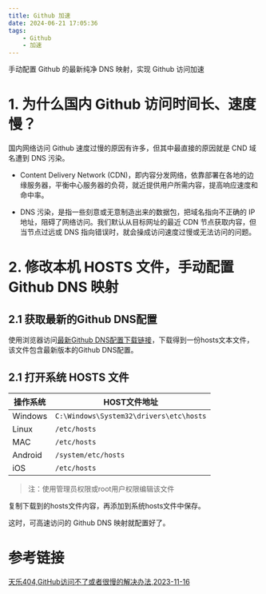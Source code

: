 ```yaml
---
title: Github 加速
date: 2024-06-21 17:05:36
tags:
    - Github
    - 加速
---
```


手动配置 Github 的最新纯净 DNS 映射，实现 Github 访问加速

<!-- more -->

# 1. 为什么国内 Github 访问时间长、速度慢？

国内网络访问 Github 速度过慢的原因有许多，但其中最直接的原因就是 CND 域名遭到 DNS 污染。

- Content Delivery Network (CDN)，即内容分发网络，依靠部署在各地的边缘服务器，平衡中心服务器的负荷，就近提供用户所需内容，提高响应速度和命中率。

- DNS 污染，是指一些刻意或无意制造出来的数据包，把域名指向不正确的 IP 地址，阻碍了网络访问。我们默认从目标网址的最近 CDN 节点获取内容，但当节点过远或 DNS 指向错误时，就会操成访问速度过慢或无法访问的问题。

# 2. 修改本机 HOSTS 文件，手动配置 Github DNS 映射

## 2.1 获取最新的Github DNS配置

使用浏览器访问[最新Github DNS配置下载链接](https://raw.hellogithub.com/hosts)，下载得到一份hosts文本文件，该文件包含最新版本的Github DNS配置。

## 2.1 打开系统 HOSTS 文件

| 操作系统 | HOST文件地址 |
| --- | --- |
| Windows | `C:\Windows\System32\drivers\etc\hosts` |
| Linux | `/etc/hosts` |
| MAC | `/etc/hosts` |
| Android | `/system/etc/hosts` |
| iOS | `/etc/hosts` |

> 注：使用管理员权限或root用户权限编辑该文件

复制下载到的hosts文件内容，再添加到系统hosts文件中保存。

这时，可高速访问的 Github DNS 映射就配置好了。 

# 参考链接

[天乐404,GitHub访问不了或者很慢的解决办法,2023-11-16](https://cloud.tencent.com/developer/article/2359332)
